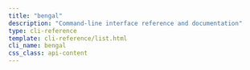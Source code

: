 ```yaml
---
title: "bengal"
description: "Command-line interface reference and documentation"
type: cli-reference
template: cli-reference/list.html
cli_name: bengal
css_class: api-content
---
```

